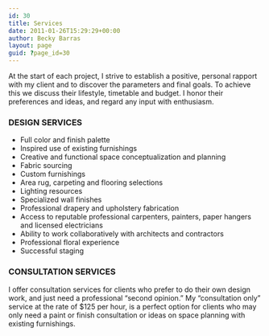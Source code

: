 ```yaml
---
id: 30
title: Services
date: 2011-01-26T15:29:29+00:00
author: Becky Barras
layout: page
guid: ?page_id=30
---
```

At the start of each project, I strive to establish a positive, personal rapport with my client and to discover the parameters and final goals. To achieve this we discuss their lifestyle, timetable and budget. I honor their preferences and ideas, and regard any input with enthusiasm.

### DESIGN SERVICES

  * Full color and finish palette
  * Inspired use of existing furnishings
  * Creative and functional space conceptualization and planning
  * Fabric sourcing
  * Custom furnishings
  * Area rug, carpeting and flooring selections
  * Lighting resources
  * Specialized wall finishes
  * Professional drapery and upholstery fabrication
  * Access to reputable professional carpenters, painters, paper hangers and licensed electricians
  * Ability to work collaboratively with architects and contractors
  * Professional floral experience
  * Successful staging

### CONSULTATION SERVICES

I offer consultation services for clients who prefer to do their own design work, and just need a professional “second opinion.” My “consultation only” service at the rate of $125 per hour, is a perfect option for clients who may only need a paint or finish consultation or ideas on space planning with existing furnishings.